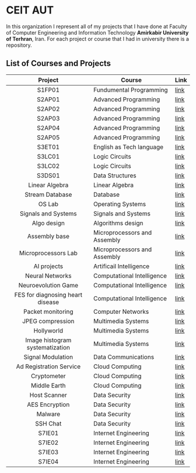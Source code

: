 <h1>
CEIT AUT
</h1>

In this organization I represent all of my projects that I have done at Faculty of Computer Engineering and Information Technology **Amirkabir University of Terhran**, Iran.
For each project or course that I had in university there is a repository.

## List of Courses and Projects
| Project      | Course | Link |
| :-----------: | ----------- |--|
| S1FP01      | Fundumental Programming       |[link](https://github.com/ceit-aut/S1FP01)|
| S2AP01 | Advanced Programming | [link](https://github.com/ceit-aut/S2AP01) |
| S2AP02 | Advanced Programming | [link](https://github.com/ceit-aut/S2AP02) |
| S2AP03 | Advanced Programming | [link](https://github.com/ceit-aut/S2AP03) |
| S2AP04 | Advanced Programming | [link](https://github.com/ceit-aut/S2AP04) |
| S2AP05 | Advanced Programming | [link](https://github.com/ceit-aut/S2AP05) |
| S3ET01 | English as Tech language | [link](https://github.com/ceit-aut/S3ET01) |
| S3LC01 | Logic Circuits | [link](https://github.com/ceit-aut/S3LC01) |
| S3LC02 | Logic Circuits | [link](https://github.com/ceit-aut/S3LC02) |
| S3DS01 | Data Structures | [link](https://github.com/ceit-aut/S3DS01) |
| Linear Algebra | Linear Algebra | [link](https://github.com/ceit-aut/linear-algebra) |
| Stream Database | Database | [link](https://github.com/ceit-aut/stream-database) |
| OS Lab | Operating Systems | [link](https://github.com/ceit-aut/operating-systems-lab) |
| Signals and Systems | Signals and Systems | [link](https://github.com/ceit-aut/signals-systems) |
| Algo design | Algorithms design | [link](https://github.com/ceit-aut/algo-design) |
| Assembly base | Microprocessors and Assembly | [link](https://github.com/ceit-aut/assembly-base) |
| Microprocessors Lab | Microprocessors and Assembly | [link](https://github.com/ceit-aut/microprocessors-lab) |
| AI projects | Artificail Intelligence | [link](https://github.com/ceit-aut/artificail-intelligence-projects) |
| Neural Networks | Computational Intelligence | [link](https://github.com/ceit-aut/neural-networks) |
| Neuroevolution Game | Computational Intelligence | [link](https://github.com/ceit-aut/neuroevolution-game) |
| FES for diagnosing heart disease | Computational Intelligence | [link](https://github.com/ceit-aut/fes-for-diagnosing-heart-disease) |
| Packet monitoring | Computer Networks | [link](https://github.com/ceit-aut/packet-monitoring) |
| JPEG compression | Multimedia Systems | [link](https://github.com/ceit-aut/jpeg-compression) |
| Hollyworld | Multimedia Systems | [link](https://github.com/ceit-aut/hollyworld) |
| Image histogram systematization | Multimedia Systems | [link](https://github.com/ceit-aut/image-histogram-systematization) |
| Signal Modulation | Data Communications | [link](https://github.com/ceit-aut/signal-modulation) |
| Ad Registration Service | Cloud Computing | [link](https://github.com/ceit-aut/ad-registration-service) |
| Cryptometer | Cloud Computing | [link](https://github.com/ceit-aut/cryptometer) |
| Middle Earth | Cloud Computing | [link](https://github.com/ceit-aut/middle-earth) |
| Host Scanner | Data Security | [link](https://github.com/ceit-aut/host-scanner) |
| AES Encryption | Data Security | [link](https://github.com/ceit-aut/aes-encryption) |
| Malware | Data Security | [link](https://github.com/ceit-aut/malware) |
| SSH Chat | Data Security | [link](https://github.com/ceit-aut/ssh-chat) |
| S7IE01 | Internet Engineering | [link](https://github.com/ceit-aut/S7IE01) |
| S7IE02 | Internet Engineering | [link](https://github.com/ceit-aut/S7IE02) |
| S7IE03 | Internet Engineering | [link](https://github.com/ceit-aut/S7IE03) |
| S7IE04 | Internet Engineering | [link](https://github.com/ceit-aut/S7IE04) |
